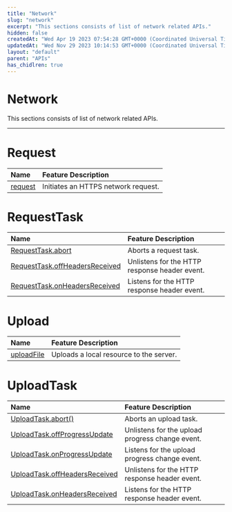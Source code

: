 ```yaml
---
title: "Network"
slug: "network"
excerpt: "This sections consists of list of network related APIs."
hidden: false
createdAt: "Wed Apr 19 2023 07:54:28 GMT+0000 (Coordinated Universal Time)"
updatedAt: "Wed Nov 29 2023 10:14:53 GMT+0000 (Coordinated Universal Time)"
layout: "default"
parent: "APIs"
has_chidlren: true
---
```

# Network 
This sections consists of list of network related APIs.
*** 
# Request

| Name                           | Feature Description                 |
| :----------------------------- | :---------------------------------- |
| [request](doc:request#request) | Initiates an HTTPS network request. |

# RequestTask

| Name                                                                                           | Feature Description                           |
| :--------------------------------------------------------------------------------------------- | :-------------------------------------------- |
| [RequestTask.abort](doc:request#requesttaskabort-1)                                            | Aborts a request task.                        |
| [RequestTask.offHeadersReceived](doc:request#requesttaskoffheadersreceivedfunction-listener-1) | Unlistens for the HTTP response header event. |
| [RequestTask.onHeadersReceived](doc:request#requesttaskonheadersreceivedfunction-listener-1)   | Listens for the HTTP response header event.   |

# Upload

| Name                                              | Feature Description                     |
| :------------------------------------------------ | :-------------------------------------- |
| [uploadFile](doc:upload#uploadfile-object-object) | Uploads a local resource to the server. |

# UploadTask

| Name                                                                                      | Feature Description                             |
| :---------------------------------------------------------------------------------------- | :---------------------------------------------- |
| [UploadTask.abort()](doc:upload#uploadtaskabort)                                          | Aborts an upload task.                          |
| [UploadTask.offProgressUpdate](doc:upload#uploadtaskoffprogressupdatefunction-callback)   | Unlistens for the upload progress change event. |
| [UploadTask.onProgressUpdate](doc:upload#uploadtaskonprogressupdatefunction-callback)     | Listens for the upload progress change event.   |
| [UploadTask.offHeadersReceived](doc:upload#uploadtaskoffheadersreceivedfunction-callback) | Unlistens for the HTTP response header event.   |
| [UploadTask.onHeadersReceived](doc:upload#uploadtaskonheadersreceivedfunction-callback)   | Listens for the HTTP response header event.     |
